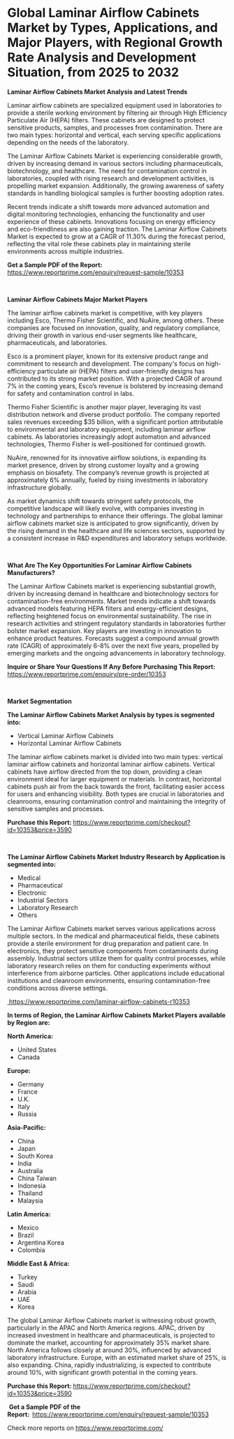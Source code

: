 <p><h1>Global Laminar Airflow Cabinets Market by Types, Applications, and Major Players, with Regional Growth Rate Analysis and Development Situation, from 2025 to 2032</h1></p><p><strong>Laminar Airflow Cabinets Market Analysis and Latest Trends</strong></p>
<p><p>Laminar airflow cabinets are specialized equipment used in laboratories to provide a sterile working environment by filtering air through High Efficiency Particulate Air (HEPA) filters. These cabinets are designed to protect sensitive products, samples, and processes from contamination. There are two main types: horizontal and vertical, each serving specific applications depending on the needs of the laboratory.</p><p>The Laminar Airflow Cabinets Market is experiencing considerable growth, driven by increasing demand in various sectors including pharmaceuticals, biotechnology, and healthcare. The need for contamination control in laboratories, coupled with rising research and development activities, is propelling market expansion. Additionally, the growing awareness of safety standards in handling biological samples is further boosting adoption rates.</p><p>Recent trends indicate a shift towards more advanced automation and digital monitoring technologies, enhancing the functionality and user experience of these cabinets. Innovations focusing on energy efficiency and eco-friendliness are also gaining traction. The Laminar Airflow Cabinets Market is expected to grow at a CAGR of 11.30% during the forecast period, reflecting the vital role these cabinets play in maintaining sterile environments across multiple industries.</p></p>
<p><strong>Get a Sample PDF of the Report:&nbsp;</strong> <a href="https://www.reportprime.com/enquiry/request-sample/10353?utm_campaign=2465&utm_medium=2&utm_source=Github&utm_content=ia&utm_term=20032025&utm_id=laminar-airflow-cabinets">https://www.reportprime.com/enquiry/request-sample/10353</a></p>
<p>&nbsp;</p>
<p><strong>Laminar Airflow Cabinets Major Market Players</strong></p>
<p><p>The laminar airflow cabinets market is competitive, with key players including Esco, Thermo Fisher Scientific, and NuAire, among others. These companies are focused on innovation, quality, and regulatory compliance, driving their growth in various end-user segments like healthcare, pharmaceuticals, and laboratories.</p><p>Esco is a prominent player, known for its extensive product range and commitment to research and development. The company's focus on high-efficiency particulate air (HEPA) filters and user-friendly designs has contributed to its strong market position. With a projected CAGR of around 7% in the coming years, Esco’s revenue is bolstered by increasing demand for safety and contamination control in labs.</p><p>Thermo Fisher Scientific is another major player, leveraging its vast distribution network and diverse product portfolio. The company reported sales revenues exceeding $35 billion, with a significant portion attributable to environmental and laboratory equipment, including laminar airflow cabinets. As laboratories increasingly adopt automation and advanced technologies, Thermo Fisher is well-positioned for continued growth.</p><p>NuAire, renowned for its innovative airflow solutions, is expanding its market presence, driven by strong customer loyalty and a growing emphasis on biosafety. The company’s revenue growth is projected at approximately 6% annually, fueled by rising investments in laboratory infrastructure globally.</p><p>As market dynamics shift towards stringent safety protocols, the competitive landscape will likely evolve, with companies investing in technology and partnerships to enhance their offerings. The global laminar airflow cabinets market size is anticipated to grow significantly, driven by the rising demand in the healthcare and life sciences sectors, supported by a consistent increase in R&D expenditures and laboratory setups worldwide.</p></p>
<p>&nbsp;</p>
<p><strong>What Are The Key Opportunities For Laminar Airflow Cabinets Manufacturers?</strong></p>
<p><p>The Laminar Airflow Cabinets market is experiencing substantial growth, driven by increasing demand in healthcare and biotechnology sectors for contamination-free environments. Market trends indicate a shift towards advanced models featuring HEPA filters and energy-efficient designs, reflecting heightened focus on environmental sustainability. The rise in research activities and stringent regulatory standards in laboratories further bolster market expansion. Key players are investing in innovation to enhance product features. Forecasts suggest a compound annual growth rate (CAGR) of approximately 6-8% over the next five years, propelled by emerging markets and the ongoing advancements in laboratory technology.</p></p>
<p><strong>Inquire or Share Your Questions If Any Before Purchasing This Report:</strong> <a href="https://www.reportprime.com/enquiry/pre-order/10353?utm_campaign=2465&utm_medium=2&utm_source=Github&utm_content=ia&utm_term=20032025&utm_id=laminar-airflow-cabinets">https://www.reportprime.com/enquiry/pre-order/10353</a></p>
<p>&nbsp;</p>
<p><strong>Market Segmentation</strong></p>
<p><strong>The Laminar Airflow Cabinets Market Analysis by types is segmented into:</strong></p>
<p><ul><li>Vertical Laminar Airflow Cabinets</li><li>Horizontal Laminar Airflow Cabinets</li></ul></p>
<p><p>The laminar airflow cabinets market is divided into two main types: vertical laminar airflow cabinets and horizontal laminar airflow cabinets. Vertical cabinets have airflow directed from the top down, providing a clean environment ideal for larger equipment or materials. In contrast, horizontal cabinets push air from the back towards the front, facilitating easier access for users and enhancing visibility. Both types are crucial in laboratories and cleanrooms, ensuring contamination control and maintaining the integrity of sensitive samples and processes.</p></p>
<p><strong>Purchase this Report:&nbsp;</strong><a href="https://www.reportprime.com/checkout?id=10353&price=3590&utm_campaign=2465&utm_medium=2&utm_source=Github&utm_content=ia&utm_term=20032025&utm_id=laminar-airflow-cabinets">https://www.reportprime.com/checkout?id=10353&price=3590</a></p>
<p>&nbsp;</p>
<p><strong>The Laminar Airflow Cabinets Market Industry Research by Application is segmented into:</strong></p>
<p><ul><li>Medical</li><li>Pharmaceutical</li><li>Electronic</li><li>Industrial Sectors</li><li>Laboratory Research</li><li>Others</li></ul></p>
<p><p>The Laminar Airflow Cabinets market serves various applications across multiple sectors. In the medical and pharmaceutical fields, these cabinets provide a sterile environment for drug preparation and patient care. In electronics, they protect sensitive components from contaminants during assembly. Industrial sectors utilize them for quality control processes, while laboratory research relies on them for conducting experiments without interference from airborne particles. Other applications include educational institutions and cleanroom environments, ensuring contamination-free conditions across diverse settings.</p></p>
<p><a href="https://www.reportprime.com/laminar-airflow-cabinets-r10353?utm_campaign=2465&utm_medium=2&utm_source=Github&utm_content=ia&utm_term=20032025&utm_id=laminar-airflow-cabinets">&nbsp;https://www.reportprime.com/laminar-airflow-cabinets-r10353</a></p>
<p><strong>In terms of Region, the Laminar Airflow Cabinets Market Players available by Region are:</strong></p>
<p>
    <p> <strong> North America: </strong>
        <ul>
            <li>United States</li>
            <li>Canada</li>
        </ul>
        </p> 
    <p> <strong> Europe: </strong>
        <ul>
            <li>Germany</li>
            <li>France</li>
            <li>U.K.</li>
            <li>Italy</li>
            <li>Russia</li>
        </ul>
        </p> 
    <p> <strong> Asia-Pacific: </strong>
        <ul>
            <li>China</li>
            <li>Japan</li>
            <li>South Korea</li>
            <li>India</li>
            <li>Australia</li>
            <li>China Taiwan</li>
            <li>Indonesia</li>
            <li>Thailand</li>
            <li>Malaysia</li>
        </ul>
        </p> 
    <p> <strong> Latin America: </strong>
        <ul>
            <li>Mexico</li>
            <li>Brazil</li>
            <li>Argentina Korea</li>
            <li>Colombia</li>
        </ul>
        </p> 
    <p> <strong> Middle East & Africa: </strong>
        <ul>
            <li>Turkey</li>
            <li>Saudi</li>
            <li>Arabia</li>
            <li>UAE</li>
            <li>Korea</li>
        </ul>
    </p>
    </p>
<p><p>The global Laminar Airflow Cabinets market is witnessing robust growth, particularly in the APAC and North America regions. APAC, driven by increased investment in healthcare and pharmaceuticals, is projected to dominate the market, accounting for approximately 35% market share. North America follows closely at around 30%, influenced by advanced laboratory infrastructure. Europe, with an estimated market share of 25%, is also expanding. China, rapidly industrializing, is expected to contribute around 10%, with significant growth potential in the coming years.</p></p>
<p><strong>Purchase this Report: </strong><a href="https://www.reportprime.com/checkout?id=10353&price=3590&utm_campaign=2465&utm_medium=2&utm_source=Github&utm_content=ia&utm_term=20032025&utm_id=laminar-airflow-cabinets">https://www.reportprime.com/checkout?id=10353&price=3590</a></p>
<p>&nbsp;<strong>Get a Sample PDF of the Report:&nbsp;&nbsp;</strong><a href="https://www.reportprime.com/enquiry/request-sample/10353?utm_campaign=2465&utm_medium=2&utm_source=Github&utm_content=ia&utm_term=20032025&utm_id=laminar-airflow-cabinets">https://www.reportprime.com/enquiry/request-sample/10353</a></p>
<p><strong></strong></p>
<p>Check more reports on <a href="https://www.reportprime.com/?utm_campaign=2465&utm_medium=2&utm_source=Github&utm_content=ia&utm_term=20032025&utm_id=laminar-airflow-cabinets">https://www.reportprime.com/</a></p>
